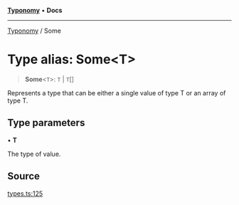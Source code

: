 [**Typonomy**](../README.md) • **Docs**

***

[Typonomy](../globals.md) / Some

# Type alias: Some\<T\>

> **Some**\<`T`\>: `T` \| `T`[]

Represents a type that can be either a single value of type T or an array of type T.

## Type parameters

• **T**

The type of value.

## Source

[types.ts:125](https://github.com/softcraft-development/typonomy/blob/30acaf0c9fc726297ecfec68c62e8d1edc67bc52/src/types.ts#L125)
